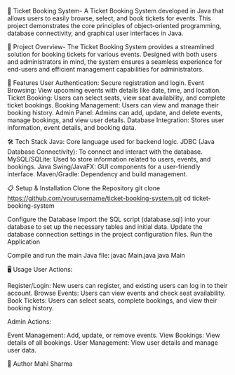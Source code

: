 🎫 Ticket Booking System-
A Ticket Booking System developed in Java that allows users to easily browse, select, and book tickets for events. 
This project demonstrates the core principles of object-oriented programming, database connectivity, and graphical user interfaces in Java.

🌟 Project Overview-
The Ticket Booking System provides a streamlined solution for booking tickets for various events. Designed with both users and administrators in mind, the system ensures a seamless experience for end-users and efficient management capabilities for administrators.

🚀 Features
User Authentication: Secure registration and login.
Event Browsing: View upcoming events with details like date, time, and location.
Ticket Booking: Users can select seats, view seat availability, and complete ticket bookings.
Booking Management: Users can view and manage their booking history.
Admin Panel: Admins can add, update, and delete events, manage bookings, and view user details.
Database Integration: Stores user information, event details, and booking data.

🛠️ Tech Stack
Java: Core language used for backend logic.
JDBC (Java Database Connectivity): To connect and interact with the database.
MySQL/SQLite: Used to store information related to users, events, and bookings.
Java Swing/JavaFX: GUI components for a user-friendly interface.
Maven/Gradle: Dependency and build management.

📋 Setup & Installation
Clone the Repository
git clone https://github.com/yourusername/ticket-booking-system.git
cd ticket-booking-system

Configure the Database
Import the SQL script (database.sql) into your database to set up the necessary tables and initial data.
Update the database connection settings in the project configuration files.
Run the Application

Compile and run the main Java file:
javac Main.java
java Main

🖥️ Usage
User Actions:

Register/Login: New users can register, and existing users can log in to their account.
Browse Events: Users can view events and check seat availability.
Book Tickets: Users can select seats, complete bookings, and view their booking history.

Admin Actions:

Event Management: Add, update, or remove events.
View Bookings: View details of all bookings.
User Management: View user details and manage user data.

👤 Author
Mahi Sharma

